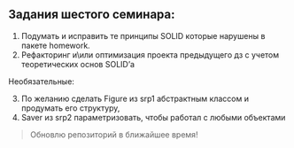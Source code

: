 ## Задания шестого семинара: ##

1. Подумать и исправить те принципы SOLID которые нарушены в пакете homework.
2. Рефакторинг и\или оптимизация проекта предыдущего дз с учетом теоретических основ SOLID’а

Необязательные: 

3. По желанию сделать Figure из srp1 абстрактным классом и продумать его структуру,
4. Saver из srp2 параметризовать, чтобы работал с любыми объектами

> Обновлю репозиторий в ближайшее время!

